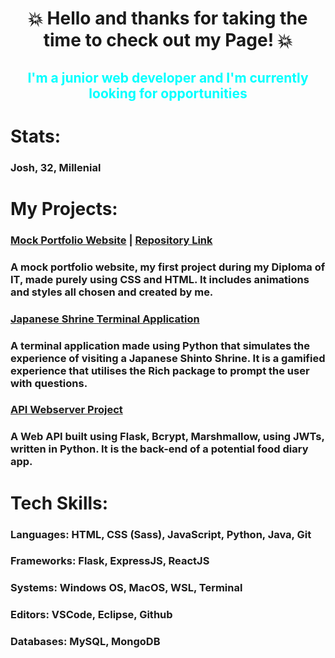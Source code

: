 <div align="center">

# 💥 Hello and thanks for taking the time to check out my Page! 💥
## <span style="color:cyan;"> I'm a junior web developer and I'm currently looking for opportunities </span>

</div>

# Stats:

### Josh, 32, Millenial

# My Projects:

### [Mock Portfolio Website](https://stupendous-cheesecake-e19ba6.netlify.app/) | [Repository Link](https://github.com/O-App-Pesi/fluffy-couscous)

### A mock portfolio website, my first project during my Diploma of IT, made purely using CSS and HTML. It includes animations and styles all chosen and created by me.

### [Japanese Shrine Terminal Application](https://github.com/O-App-Pesi/JT_T1A3)

### A terminal application made using Python that simulates the experience of visiting a Japanese Shinto Shrine. It is a gamified experience that utilises the Rich package to prompt the user with questions.

### [API Webserver Project](https://github.com/O-App-Pesi/apiwebserver)

### A Web API built using Flask, Bcrypt, Marshmallow, using JWTs, written in Python. It is the back-end of a potential food diary app.

# Tech Skills:

### **Languages**: HTML, CSS (Sass), JavaScript, Python, Java, Git

### **Frameworks**: Flask, ExpressJS, ReactJS

### **Systems**: Windows OS, MacOS, WSL, Terminal

### **Editors**: VSCode, Eclipse, Github

### **Databases**: MySQL, MongoDB

